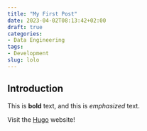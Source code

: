 ```yaml
---
title: "My First Post"
date: 2023-04-02T08:13:42+02:00
draft: true
categories:
- Data Engineering
tags:
- Development
slug: lolo
---
```


## Introduction

This is **bold** text, and this is *emphasized* text.

Visit the [Hugo](https://gohugo.io) website!